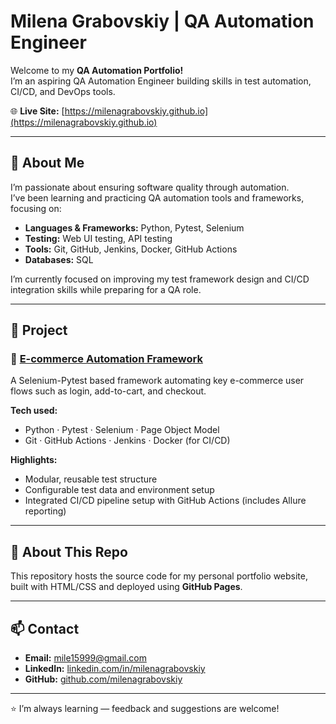 # Milena Grabovskiy | QA Automation Engineer 

Welcome to my **QA Automation Portfolio!**  
I’m an aspiring QA Automation Engineer building skills in test automation, CI/CD, and DevOps tools.

🌐 **Live Site:** [https://milenagrabovskiy.github.io](https://milenagrabovskiy.github.io)

---

## 🧠 About Me
I’m passionate about ensuring software quality through automation.  
I’ve been learning and practicing QA automation tools and frameworks, focusing on:
- **Languages & Frameworks:** Python, Pytest, Selenium  
- **Testing:** Web UI testing, API testing  
- **Tools:** Git, GitHub, Jenkins, Docker, GitHub Actions  
- **Databases:** SQL  

I’m currently focused on improving my test framework design and CI/CD integration skills while preparing for a QA role.

---

## 💼 Project
### 🛒 [E-commerce Automation Framework](https://github.com/milenagrabovskiy/Ecommerce-Pytest-Framework)
A Selenium-Pytest based framework automating key e-commerce user flows such as login, add-to-cart, and checkout.

**Tech used:**  
- Python · Pytest · Selenium · Page Object Model  
- Git · GitHub Actions · Jenkins · Docker (for CI/CD)  

**Highlights:**
- Modular, reusable test structure  
- Configurable test data and environment setup  
- Integrated CI/CD pipeline setup with GitHub Actions (includes Allure reporting)

---

## 📂 About This Repo
This repository hosts the source code for my personal portfolio website, built with HTML/CSS and deployed using **GitHub Pages**.

---

## 📫 Contact
- **Email:** mile15999@gmail.com 
- **LinkedIn:** [linkedin.com/in/milenagrabovskiy](https://linkedin.com/in/milenagrabovskiy)  
- **GitHub:** [github.com/milenagrabovskiy](https://github.com/milenagrabovskiy)

---

⭐ I’m always learning — feedback and suggestions are welcome!

